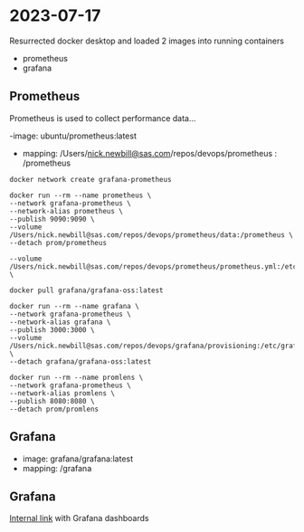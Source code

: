 # 2023-07-17

Resurrected docker desktop and loaded 2 images into running containers
- prometheus
- grafana

## Prometheus

Prometheus is used to collect performance data...



-image: ubuntu/prometheus:latest
- mapping: /Users/nick.newbill@sas.com/repos/devops/prometheus : /prometheus

```
docker network create grafana-prometheus

docker run --rm --name prometheus \
--network grafana-prometheus \
--network-alias prometheus \
--publish 9090:9090 \
--volume /Users/nick.newbill@sas.com/repos/devops/prometheus/data:/prometheus \
--detach prom/prometheus

--volume /Users/nick.newbill@sas.com/repos/devops/prometheus/prometheus.yml:/etc/prometheus/prometheus.yml \

docker pull grafana/grafana-oss:latest

docker run --rm --name grafana \
--network grafana-prometheus \
--network-alias grafana \
--publish 3000:3000 \
--volume /Users/nick.newbill@sas.com/repos/devops/grafana/provisioning:/etc/grafana/provisioning/ \
--detach grafana/grafana-oss:latest

docker run --rm --name promlens \
--network grafana-prometheus \
--network-alias promlens \
--publish 8080:8080 \
--detach prom/promlens
```



## Grafana

- image: grafana/grafana:latest
- mapping:  /grafana

## Grafana

[Internal link](https://gitlab.sas.com/mtliaj/local-v4m/) with Grafana dashboards